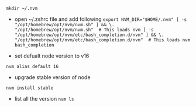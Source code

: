 `mkdir ~/.nvm
`
* open ~/.zshrc file and add following
`export NVM_DIR="$HOME/.nvm"
  [ -s "/opt/homebrew/opt/nvm/nvm.sh" ] && \. "/opt/homebrew/opt/nvm/nvm.sh"  # This loads nvm
  [ -s "/opt/homebrew/opt/nvm/etc/bash_completion.d/nvm" ] && \. "/opt/homebrew/opt/nvm/etc/bash_completion.d/nvm"  # This loads nvm bash_completion
`

* set defualt node version to v16

`nvm alias default 16`

* upgrade stable version of node

`nvm install stable`

* list all the version
`nvm ls`
